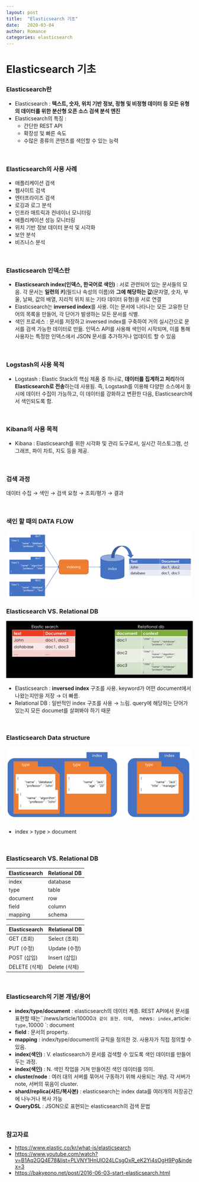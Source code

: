 ```yaml
---
layout: post
title:  "Elasticsearch 기초"
date:   2020-03-04
author: Romance
categories: elasticsearch
---  
```

# Elasticsearch 기초 

### Elasticsearch란

- Elasticsearch : **텍스트, 숫자, 위치 기반 정보, 정형 및 비정형 데이터 등 모든 유형의 데이터를 위한 분산형 오픈 소스 검색 분석 엔진** 
- Elasticsearch의 특징 :
  - 간단한 REST API
  - 확장성 및 빠른 속도
  - 수많은 종류의 콘텐츠를 색인할 수 있는 능력

<br>

### Elasticsearch의 사용 사례

- 애플리케이션 검색
- 웹사이트 검색
- 엔터프라이즈 검색
- 로깅과 로그 분석
- 인프라 매트릭과 컨네이너 모니터링
- 애플리케이션 성능 모니터링
- 위치 기반 정보 데이터 분석 및 시각화
- 보안 분석
- 비즈니스 분석

<br>

### Elasticsearch 인덱스란

- **Elasticsearch index(인덱스, 한국어로 색인)** : 서로 관련되어 있는 문서들의 모음. 각 문서는 **일련의 키**(필드나 속성의 이름)와 **그에 해당하는 값**(문자열, 숫자, 부울, 날짜, 값의 배열, 지리적 위치 또는 기타 데이터 유형)을 서로 연결
- Elasticsearch는 **inversed index**를 사용. 이는 문서에 나타나는 모든 고유한 단어의 목록을 만들어, 각 단어가 발생하는 모든 문서를 식별.
- 색인 프로세스 : 문서를 저장하고 inversed index를 구축하여 거의 실시간으로 문서를 검색 가능한 데이터로 만듦. 인덱스 API를 사용해 색인이 시작되며, 이를 통해 사용자는 특정한 인덱스에서 JSON 문서를 추가하거나 업데이트 할 수 있음

<br>

### Logstash의 사용 목적

- Logstash : Elastic Stack의 핵심 제품 중 하나로, **데이터를 집계하고 처리**하여 **Elasticsearch로 전송**하는데 사용됨. 즉,  Logstash를 이용해 다양한 소스에서 동시에 데이터 수집이 가능하고, 이 데이터를 강화하고 변환한 다음, Elasticsearch에서 색인되도록 함.

<br>

### Kibana의 사용 목적

- Kibana : Elasticsearch를 위한 시각화 및 관리 도구로서, 실시간 히스토그램, 선 그래프, 파이 차트, 지도 등을 제공. 

<br>

### 검색 과정

데이터 수집 → 색인 → 검색 요청 → 조회/평가 → 결과

<br>

### 색인 할 때의 DATA FLOW

<img src="/assets/image/el1.PNG">

<br>

### Elasticsearch VS. Relational DB

<img src="/assets/image/el2.PNG">

- Elasticsearch : **inversed index** 구조를 사용. keyword가 어떤 document에서 나왔는지만을 저장 → 더 빠름.
- Relational DB : 일반적인 index 구조를 사용 →  느림. query에 해당하는 단어가 있는지 모든 documet를 살펴봐야 하기 때문

<br>

### Elasticsearch Data structure 

<img src="/assets/image/el3.PNG">

- index > type > document

<br>

### Elasticsearch VS. Relational DB

| Elasticsearch | Relational DB |
| ------------- | ------------- |
| index         | database      |
| type          | table         |
| document      | row           |
| field         | column        |
| mapping       | schema        |

| Elasticsearch | Relational DB |
| ------------- | ------------- |
| GET (조회)    | Select (조회) |
| PUT (수정)    | Update (수정) |
| POST (삽입)   | Insert (삽입) |
| DELETE (삭제) | Delete (삭제) |

<br>

### Elasticsearch의 기본 개념/용어

- **index/type/document** : elasticsearch의 데이터 계층. REST API에서 문서를 표현할 때는``/news/article/10000`과 같이 표현. 이때,  `news` : index, `article` : type, `10000 `: document
- **field** : 문서의 property. 
- **mapping** : index/type/document의 규칙을 정의한 것. 사용자가 직접 정의할 수 있음.
- **index(색인)** :  V. elasticsearch가 문서를 검색할 수 있도록 색인 데이터를 만들어두는 과정. 
- **index(색인)** : N. 색인 작업을 거쳐 만들어진 색인 데이터를 의미. 
- **cluster/node** : 여러 대의 서버를 묶어서 구동하기 위해 사용되는 개념. 각 서버가 note, 서버의 묶음이 cluster.
- **shard/replica(샤드/복사본)** :  elasticsearch는 index data를 여러개의 저장공간에 나누거나 복사 가능
- **QueryDSL** : JSON으로 표현되는 elasticsearch의 검색 문법

<br>

### 참고자료

- https://www.elastic.co/kr/what-is/elasticsearch
- https://www.youtube.com/watch?v=B1Aq2GQ4E78&list=PLVNY1HnUlO24LCsgOxR_eK2Yi4sOgH9Pg&index=3
- https://bakyeono.net/post/2016-06-03-start-elasticsearch.html





